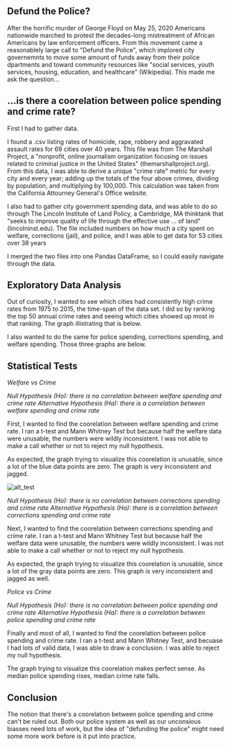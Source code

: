 ## Defund the Police?

After the horrific murder of George Floyd on May 25, 2020 Americans nationwide marched to protest the decades-long mistreatment of African Americans by law enforcement officers. From this movement came a reasonablely large call to "Defund the Police", which implored city governemnts to move some amount of funds away from their police dpartments and toward community resources like "social services, youth services, housing, education, and healthcare" (Wikipedia). This made me ask the question...

## ...is there a coorelation between police spending and crime rate?

First I had to gather data. 

I found a .csv listing rates of homicide, rape, robbery and aggravated assault rates for 69 cities over 40 years. This file was from The Marshall Project, a "nonprofit, online journalism organization focusing on issues related to criminal justice in the United States" (themarshallproject.org). From this data, I was able to derive a unique "crime rate" metric for every city and every year; adding up the totals of the four above crimes, dividing by population, and multiplying by 100,000. This calculation was taken from the California Attourney General's Office website. 

I also had to gather city government spending data, and was able to do so through The Lincoln Institute of Land Policy, a Cambridge, MA thinktank that "seeks to improve quality of life through the effective use ... of land" (lincolninst.edu). The file included numbers on how much a city spent on welfare, corrections (jail), and police, and I was able to get data for 53 cities over 38 years

I merged the two files into one Pandas DataFrame, so I could easily navigate through the data. 

## Exploratory Data Analysis

Out of curiosity, I wanted to see which cities had consistently high crime rates from 1975 to 2015, the time-span of the data set. I did so by ranking the top 50 annual crime rates and seeing which cities showed up most in that ranking. The graph illistrating that is below. 







I also wanted to do the same for police spending, corrections spending, and welfare spending. Those three graphs are below.







## Statistical Tests

*Welfare vs Crime*

*Null Hypothesis (Ho): there is no correlation between welfare spending and crime rate*
*Alternative Hypothesis (Ha): there is a correlation between welfare spending and crime rate*

First, I wanted to find the coorelation between welfare spending and crime rate. I ran a t-test and Mann Whitney Test but because half the welfare data were unusable, the numbers were wildly inconsistent. I was not able to make a call whether or not to reject my null hypothesis. 






As expected, the graph trying to visualize this coorelation is unusable, since a lot of the blue data points are zero. The graph is very inconsistent and jagged. 

![alt_test](link)

*Null Hypothesis (Ho): there is no correlation between corrections spending and crime rate*
*Alternative Hypothesis (Ha): there is a correlation between corrections spending and crime rate*

Next, I wanted to find the coorelation between corrections spending and crime rate. I ran a t-test and Mann Whitney Test but because half the welfare data were unusable, the numbers were wildly inconsistent. I was not able to make a call whether or not to reject my null hypothesis. 






As expected, the graph trying to visualize this coorelation is unusable, since a lot of the gray data points are zero. This graph is very inconsistent and jagged as well.






*Police vs Crime*

*Null Hypothesis (Ho): there is no correlation between police spending and crime rate*
*Alternative Hypothesis (Ha): there is a correlation between police spending and crime rate*

Finally and most of all, I wanted to find the coorelation between police spending and crime rate. I ran a t-test and Mann Whitney Test, and becuase I had lots of valid data, I was able to draw a conclusion. I was able to reject my null hypothesis.






The graph trying to visualize this coorelation makes perfect sense. As median police spending rises, median crime rate falls. 

## Conclusion

The notion that there's a coorelation between police spending and crime can't be ruled out. Both our police system as well as our unconsious biasses need lots of work, but the idea of "defunding the police" might need some more work before is it put into practice.
